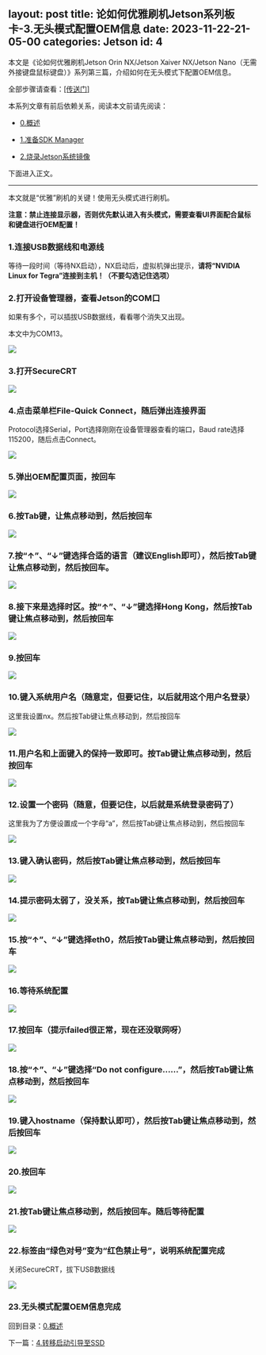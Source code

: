 layout: post
title:  论如何优雅刷机Jetson系列板卡-3.无头模式配置OEM信息
date:   2023-11-22-21-05-00
categories: Jetson
id: 4
------
本文是《论如何优雅刷机Jetson Orin NX/Jetson Xaiver NX/Jetson Nano（无需外接键盘鼠标键盘）》系列第三篇，介绍如何在无头模式下配置OEM信息。

全部步骤请查看：[[传送门]](/blogs.php?url=pages%2Fblogs%2F2023-11-22-论如何优雅刷机Jetson系列板卡-0.概述.md)

本系列文章有前后依赖关系，阅读本文前请先阅读：

* [0.概述](/blogs.php?url=pages%2Fblogs%2F2023-11-22-论如何优雅刷机Jetson系列板卡-0.概述.md)

* [1.准备SDK Manager](/blogs.php?url=pages%2Fblogs%2F2023-11-22-论如何优雅刷机Jetson系列板卡-1.准备SDK-Manager.md)

* [2.烧录Jetson系统镜像](/blogs.php?url=pages%2Fblogs%2F2023-11-22-论如何优雅刷机Jetson系列板卡-2.烧录Jetson系统镜像.md)

下面进入正文。

<hr>

本文就是“优雅”刷机的关键！使用无头模式进行刷机。

**注意：禁止连接显示器，否则优先默认进入有头模式，需要查看UI界面配合鼠标和键盘进行OEM配置！**

### 1.连接USB数据线和电源线
等待一段时间（等待NX启动），NX启动后，虚拟机弹出提示，**请将“NVIDIA Linux for Tegra”连接到主机！（不要勾选记住选项）**

### 2.打开设备管理器，查看Jetson的COM口
如果有多个，可以插拔USB数据线，看看哪个消失又出现。

本文中为COM13。

![](https://pic4.zhimg.com/80/v2-e58fd0e15fc4f7fd6d3e1d95a1de1453_720w.webp)

### 3.打开SecureCRT

![](https://pic3.zhimg.com/80/v2-2a30410fa13c84aa5c21beb37dd9ef22_720w.webp)

### 4.点击菜单栏File-Quick Connect，随后弹出连接界面
Protocol选择Serial，Port选择刚刚在设备管理器查看的端口，Baud rate选择115200，随后点击Connect。

![](https://pic2.zhimg.com/80/v2-01c375f2d8f0a6ffde0359772309aae5_720w.webp)

### 5.弹出OEM配置页面，按回车

![](https://pic1.zhimg.com/80/v2-3595bb80bd14a127bb9d434d11751fe8_720w.webp)

### 6.按Tab键，让焦点移动到<OK>，然后按回车

![](https://pic3.zhimg.com/80/v2-9ed1d477a6555b2649a5ade449329646_720w.webp)

### 7.按“↑”、“↓”键选择合适的语言（建议English即可），然后按Tab键让焦点移动到<OK>，然后按回车。

![](https://pic3.zhimg.com/80/v2-df4cfa9b722653adeaad6eab19f9ff1a_720w.webp)

### 8.接下来是选择时区。按“↑”、“↓”键选择Hong Kong，然后按Tab键让焦点移动到<OK>，然后按回车

![](https://pic4.zhimg.com/80/v2-2a30b09aa78432cbc688478f000ad99b_720w.webp)

### 9.按回车

![](https://pic3.zhimg.com/80/v2-bd914222217d7d9c11cf8a2df1e3873e_720w.webp)

### 10.键入系统用户名（随意定，但要记住，以后就用这个用户名登录）
这里我设置nx。然后按Tab键让焦点移动到<OK>，然后按回车

![](https://pic3.zhimg.com/80/v2-b6613757d61407d5226e47f61d2c38ee_720w.webp)

### 11.用户名和上面键入的保持一致即可。按Tab键让焦点移动到<OK>，然后按回车

![](https://pic1.zhimg.com/80/v2-36f416623b7ba63f591a4a2922909258_720w.webp)

### 12.设置一个密码（随意，但要记住，以后就是系统登录密码了）
这里我为了方便设置成一个字母“a”，然后按Tab键让焦点移动到<OK>，然后按回车

![](https://pic1.zhimg.com/80/v2-decf165cbaade1c7287b7bc30ee67f50_720w.webp)

### 13.键入确认密码，然后按Tab键让焦点移动到<OK>，然后按回车

![](https://pic4.zhimg.com/80/v2-11558ec5b95cb983bf93d8a843717647_720w.webp)

### 14.提示密码太弱了，没关系，按Tab键让焦点移动到<Yes>，然后按回车

![](https://pic3.zhimg.com/80/v2-cb8c7b43cd523db8196f20569d96daee_720w.webp)

### 15.按“↑”、“↓”键选择eth0，然后按Tab键让焦点移动到<OK>，然后按回车

![](https://pic1.zhimg.com/80/v2-5663b36113cd2a701ad427bc3f0fba40_720w.webp)

### 16.等待系统配置

![](https://pic4.zhimg.com/80/v2-109abd869b45f2bc221b5bcfe4172a9b_720w.webp)

### 17.按回车（提示failed很正常，现在还没联网呀）

![](https://pic2.zhimg.com/80/v2-defd774341c0b55d1379d5d5a838e621_720w.webp)

### 18.按“↑”、“↓”键选择“Do not configure……”，然后按Tab键让焦点移动到<OK>，然后按回车

![](https://pic1.zhimg.com/80/v2-bd45347f1f6f3fd03a0535025b16f3fc_720w.webp)

### 19.键入hostname（保持默认即可），然后按Tab键让焦点移动到<OK>，然后按回车

![](https://pic1.zhimg.com/80/v2-0fcf270605df78ef50ba3e91a1fcfa68_720w.webp)

### 20.按回车

![](https://pic2.zhimg.com/80/v2-436b7b844c7d92ec2152e52f6016e0e1_720w.webp)

### 21.按Tab键让焦点移动到<No>，然后按回车。随后等待配置

![](https://pic3.zhimg.com/80/v2-a22645d290262bf40c96a5ffdb36dd06_720w.webp)

### 22.标签由“绿色对号”变为“红色禁止号”，说明系统配置完成
关闭SecureCRT，拔下USB数据线

![](https://pic2.zhimg.com/80/v2-146149895af53eed29aff871a52e0561_720w.webp)

### 23.无头模式配置OEM信息完成
回到目录：[0.概述](/blogs.php?url=pages%2Fblogs%2F2023-11-22-论如何优雅刷机Jetson系列板卡-0.概述.md)

下一篇：[4.转移启动引导至SSD](/blogs.php?url=pages%2Fblogs%2F2023-11-22-论如何优雅刷机Jetson系列板卡-4.转移启动引导至SSD.md)
